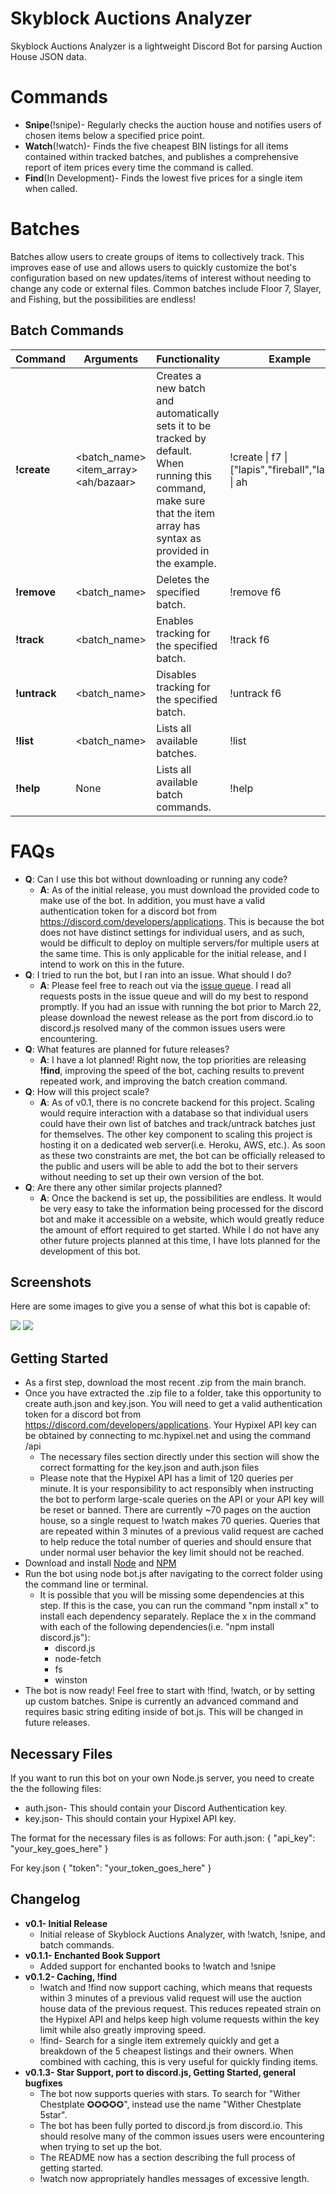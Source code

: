 # Skyblock Auctions Analyzer

Skyblock Auctions Analyzer is a lightweight Discord Bot for parsing Auction House JSON data.

# Commands
  - **Snipe**(!snipe)- Regularly checks the auction house and notifies users of chosen items below a specified price point.
  - **Watch**(!watch)- Finds the five cheapest BIN listings for all items contained within tracked batches, and publishes a comprehensive report of item prices every time the command is called.
  - **Find**(In Development)- Finds the lowest five prices for a single item when called.

# Batches

Batches allow users to create groups of items to collectively track. This improves ease of use and allows users to quickly customize the bot's configuration based on new updates/items of interest without needing to change any code or external files. Common batches include Floor 7, Slayer, and Fishing, but the possibilities are endless!

## Batch Commands
  
| Command| Arguments | Functionality | Example |
| --| --------| ---- | ---- |
| **!create** | <batch_name> <item_array> <ah/bazaar> | Creates a new batch and automatically sets it to be tracked by default. When running this command, make sure that the item array has syntax as provided in the example. | !create \| f7 \| ["lapis","fireball","lazuli"] \| ah |
| **!remove** | <batch_name> | Deletes the specified batch. | !remove f6 |
| **!track** | <batch_name> | Enables tracking for the specified batch.  | !track f6 |
| **!untrack** | <batch_name> | Disables tracking for the specified batch.| !untrack f6 |
| **!list** | <batch_name> | Lists all available batches. | !list |
| **!help** | None | Lists all available batch commands. | !help |

# FAQs

- **Q**: Can I use this bot without downloading or running any code?
  - **A**: As of the initial release, you must download the provided code to make use of the bot. In addition, you must have a valid authentication token for a discord bot from https://discord.com/developers/applications. This is because the bot does not have distinct settings for individual users, and as such, would be difficult to deploy on multiple servers/for multiple users at the same time. This is only applicable for the initial release, and I intend to work on this in the future.
- **Q**: I tried to run the bot, but I ran into an issue. What should I do?
  - **A**: Please feel free to reach out via the [issue queue](https://github.com/alexjdesio/Skyblock-Auctions-Analyzer-Discord-Bot/issues). I read all requests posts in the issue queue and will do my best to respond promptly. If you had an issue with running the bot prior to March 22, please download the newest release as the port from discord.io to discord.js resolved many of the common issues users were encountering.
- **Q**: What features are planned for future releases?
   - **A**:  I have a lot planned! Right now, the top priorities are releasing **!find**, improving the speed of the bot, caching results to prevent repeated work, and improving the batch creation command.
- **Q**: How will this project scale?
  - **A**: As of v0.1, there is no concrete backend for this project. Scaling would require interaction with a database so that individual users could have their own list of batches and track/untrack batches just for themselves. The other key component to scaling this project is hosting it on a dedicated web server(i.e. Heroku, AWS, etc.). As soon as these two constraints are met, the bot can be officially released to the public and users will be able to add the bot to their servers without needing to set up their own version of the bot.
- **Q**: Are there any other similar projects planned?
  - **A**: Once the backend is set up, the possibilities are endless. It would be very easy to take the information being processed for the discord bot and make it accessible on a website, which would greatly reduce the amount of effort required to get started. While I do not have any other future projects planned at this time, I have lots planned for the development of this bot. 

## Screenshots

Here are some images to give you a sense of what this bot is capable of:

<img src="https://i.imgur.com/8olZ3Iq.png">
<img src="https://i.imgur.com/tmgFqto.png">

## Getting Started
- As a first step, download the most recent .zip from the main branch.
- Once you have extracted the .zip file to a folder, take this opportunity to create auth.json and key.json. You will need to get a valid authentication token for a discord bot from https://discord.com/developers/applications. Your Hypixel API key can be obtained by connecting to mc.hypixel.net and using the command /api
  - The necessary files section directly under this section will show the correct formatting for the key.json and auth.json files
  - Please note that the Hypixel API has a limit of 120 queries per minute. It is your responsibility to act responsibly when instructing the bot to perform large-scale queries on the API or your API key will be reset or banned. There are currently ~70 pages on the auction house, so a single request to !watch makes 70 queries. Queries that are repeated within 3 minutes of a previous valid request are cached to help reduce the total number of queries and should ensure that under normal user behavior the key limit should not be reached.
- Download and install [Node](https://nodejs.org/en/download/) and [NPM](https://docs.npmjs.com/downloading-and-installing-node-js-and-npm)
- Run the bot using node bot.js after navigating to the correct folder using the command line or terminal.
  - It is possible that you will be missing some dependencies at this step. If this is the case, you can run the command "npm install x" to install each dependency separately. Replace the x in the command with each of the following dependencies(i.e. "npm install discord.js"):
     - discord.js
     - node-fetch
     - fs
     - winston
- The bot is now ready! Feel free to start with !find, !watch, or by setting up custom batches. Snipe is currently an advanced command and requires basic string editing inside of bot.js. This will be changed in future releases.


## Necessary Files
If you want to run this bot on your own Node.js server, you need to create the the following files:
- auth.json- This should contain your Discord Authentication key.
- key.json- This should contain your Hypixel API key.

The format for the necessary files is as follows:
For auth.json:
{
  "api_key": "your_key_goes_here"
}

For key.json
{
  "token": "your_token_goes_here"
}

## Changelog
- **v0.1- Initial Release**
  - Initial release of Skyblock Auctions Analyzer, with !watch, !snipe, and batch commands.
- **v0.1.1- Enchanted Book Support**
  - Added support for enchanted books to !watch and !snipe
- **v0.1.2- Caching, !find**
  - !watch and !find now support caching, which means that requests within 3 minutes of a previous valid request will use the auction house data of the previous request. This reduces repeated strain on the Hypixel API and helps keep high volume requests within the key limit while also greatly improving speed.
  - !find- Search for a single item extremely quickly and get a breakdown of the 5 cheapest listings and their owners. When combined with caching, this is very useful for quickly finding items.
- **v0.1.3- Star Support, port to discord.js, Getting Started, general bugfixes**
  - The bot now supports queries with stars. To search for "Wither Chestplate ✪✪✪✪✪", instead use the name "Wither Chestplate 5star".
  - The bot has been fully ported to discord.js from discord.io. This should resolve many of the common issues users were encountering when trying to set up the bot.
  - The README now has a section describing the full process of getting started.
  - !watch now appropriately handles messages of excessive length.



